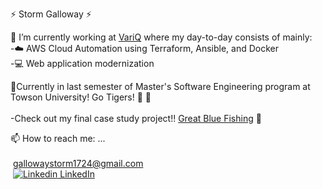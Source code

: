 :zap: Storm Galloway :zap:

:briefcase: I’m currently working at [VariQ](https://www.variq.com/) where my day-to-day consists of mainly:<br />
  -:cloud: AWS Cloud Automation using Terraform, Ansible, and Docker<br />
  -:computer: Web application modernization<br />
  
:seedling:Currently in last semester of Master's Software Engineering program at Towson University!  Go Tigers! :tiger: :tiger:
<br /><br />
  -Check out my final case study project!! [Great Blue Fishing](https://github.com/gallowaystorm/GreatBlueFishing) :fishing_pole_and_fish:

📫 How to reach me: ...<br /><br />
    &nbsp;gallowaystorm1724@gmail.com<br />
    &nbsp;[![Linkedin](https://i.stack.imgur.com/gVE0j.png) LinkedIn](https://www.linkedin.com/in/stormgalloway)

